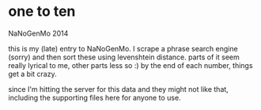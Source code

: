 one to ten
==========

NaNoGenMo 2014

this is my (late) entry to NaNoGenMo.  I scrape a phrase search engine (sorry) and then sort these using levenshtein distance.  parts of it seem really lyrical to me, other parts less so :)  by the end of each number, things get a bit crazy. 

since I'm hitting the server for this data and they might not like that, including the supporting files here for anyone to use. 

